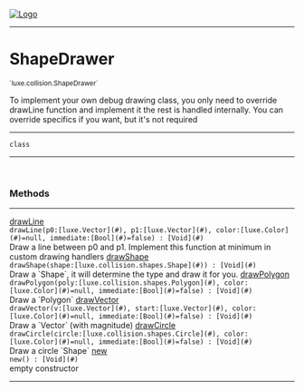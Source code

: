 
[![Logo](../../../images/logo.png)](../../../api/index.html)

---



<h1>ShapeDrawer</h1>
<small>`luxe.collision.ShapeDrawer`</small>

To implement your own debug drawing class, you only need to override drawLine function and implement it
    the rest is handled internally. You can override specifics if you want, but it's not required

---

`class`

---

&nbsp;
&nbsp;







<h3>Methods</h3> <hr/><span class="method apipage">
            <a name="drawLine"><a class="lift" href="#drawLine">drawLine</a></a> <div class="clear"></div><code class="signature apipage">drawLine(p0:[luxe.Vector](#)<span></span>, p1:[luxe.Vector](#)<span></span>, color:[luxe.Color](#)<span>=null</span>, immediate:[Bool](#)<span>=false</span>) : [Void](#)</code><br/><span class="small_desc_flat">Draw a line between p0 and p1. Implement this function at minimum in custom drawing handlers</span>
        </span>
    <span class="method apipage">
            <a name="drawShape"><a class="lift" href="#drawShape">drawShape</a></a> <div class="clear"></div><code class="signature apipage">drawShape(shape:[luxe.collision.shapes.Shape](#)<span></span>) : [Void](#)</code><br/><span class="small_desc_flat">Draw a `Shape`, it will determine the type and draw it for you.</span>
        </span>
    <span class="method apipage">
            <a name="drawPolygon"><a class="lift" href="#drawPolygon">drawPolygon</a></a> <div class="clear"></div><code class="signature apipage">drawPolygon(poly:[luxe.collision.shapes.Polygon](#)<span></span>, color:[luxe.Color](#)<span>=null</span>, immediate:[Bool](#)<span>=false</span>) : [Void](#)</code><br/><span class="small_desc_flat">Draw a `Polygon`</span>
        </span>
    <span class="method apipage">
            <a name="drawVector"><a class="lift" href="#drawVector">drawVector</a></a> <div class="clear"></div><code class="signature apipage">drawVector(v:[luxe.Vector](#)<span></span>, start:[luxe.Vector](#)<span></span>, color:[luxe.Color](#)<span>=null</span>, immediate:[Bool](#)<span>=false</span>) : [Void](#)</code><br/><span class="small_desc_flat">Draw a `Vector` (with magnitude)</span>
        </span>
    <span class="method apipage">
            <a name="drawCircle"><a class="lift" href="#drawCircle">drawCircle</a></a> <div class="clear"></div><code class="signature apipage">drawCircle(circle:[luxe.collision.shapes.Circle](#)<span></span>, color:[luxe.Color](#)<span>=null</span>, immediate:[Bool](#)<span>=false</span>) : [Void](#)</code><br/><span class="small_desc_flat">Draw a circle `Shape`</span>
        </span>
    <span class="method apipage">
            <a name="new"><a class="lift" href="#new">new</a></a> <div class="clear"></div><code class="signature apipage">new() : [Void](#)</code><br/><span class="small_desc_flat">empty constructor</span>
        </span>
    





---

&nbsp;
&nbsp;
&nbsp;
&nbsp;